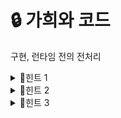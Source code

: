 # 🔒 가희와 코드
구현, 런타임 전의 전처리
<details>
<summary>🔑힌트 1</summary>
반음이 무엇인가요? 그리고 반음 n개의 거리는 무엇인가요?
</details>
<details>
<summary>🔑힌트 2</summary>
major, minor, aug, dim 코드가 있었어요.
major 코드와 공통점, minor 코드 등의 공통점은 무엇인가요?
</details>
<details>
<summary>🔑힌트 3</summary>
어떤 음을 base로 해서 미리 전처리 하고 있으면 어떤가요? 음 이름은 수로 표현할 수 있을 거에요.
</details>